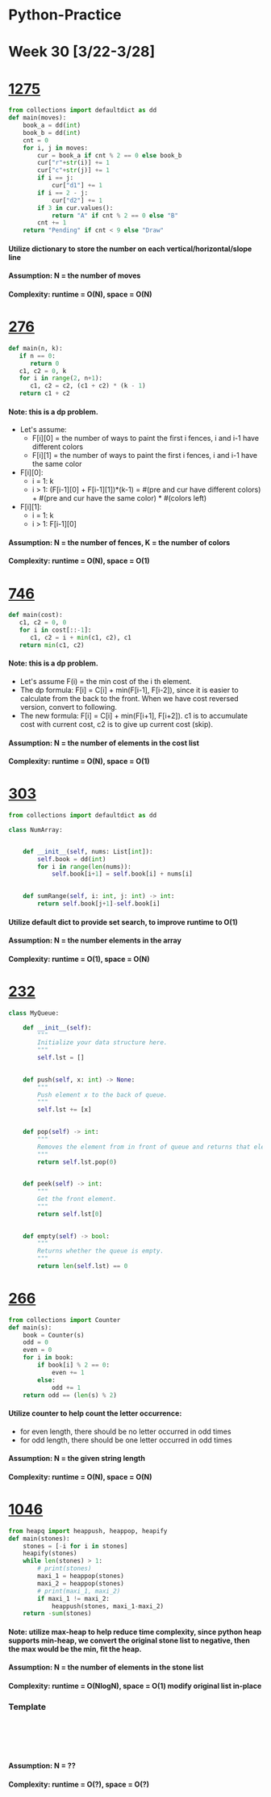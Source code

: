 # Python-Practice

# Week 30 [3/22-3/28]

# [1275](https://leetcode.com/problems/find-winner-on-a-tic-tac-toe-game/)
```python
from collections import defaultdict as dd
def main(moves):
    book_a = dd(int)
    book_b = dd(int)
    cnt = 0
    for i, j in moves:
        cur = book_a if cnt % 2 == 0 else book_b
        cur["r"+str(i)] += 1
        cur["c"+str(j)] += 1
        if i == j:
            cur["d1"] += 1
        if i == 2 - j:
            cur["d2"] += 1
        if 3 in cur.values():
            return "A" if cnt % 2 == 0 else "B"
        cnt += 1
    return "Pending" if cnt < 9 else "Draw"
```
#### Utilize dictionary to store the number on each vertical/horizontal/slope line
#### Assumption: N = the number of moves
#### Complexity: runtime = O(N), space = O(N)

# [276](https://leetcode.com/problems/paint-fence/)
```python
def main(n, k):
   if n == 0:
      return 0
   c1, c2 = 0, k
   for i in range(2, n+1):
      c1, c2 = c2, (c1 + c2) * (k - 1)
   return c1 + c2
```
#### Note: this is a dp problem.
- Let's assume:
  - F[i][0] = the number of ways to paint the first i fences, i and i-1 have different colors
  - F[i][1] = the number of ways to paint the first i fences, i and i-1 have the same color
- F[i][0]:
  - i = 1: k
  - i > 1: (F[i-1][0] + F[i-1][1])*(k-1) = #(pre and cur have different colors) + #(pre and cur have the same color) * #(colors left)
- F[i][1]:
  - i = 1: k
  - i > 1: F[i-1][0]
#### Assumption: N = the number of fences, K = the number of colors
#### Complexity: runtime = O(N), space = O(1)

# [746](https://leetcode.com/problems/min-cost-climbing-stairs/)
```python
def main(cost):
   c1, c2 = 0, 0
   for i in cost[::-1]:
      c1, c2 = i + min(c1, c2), c1
   return min(c1, c2)
```
#### Note: this is a dp problem. 
- Let's assume F(i) = the min cost of the i th element.
- The dp formula: F[i] = C[i] + min(F[i-1], F[i-2]), since it is easier to calculate from the back to the front. When we have cost reversed version, convert to following.
- The new formula: F[i] = C[i] + min(F[i+1], F[i+2]). c1 is to accumulate cost with current cost, c2 is to give up current cost (skip).
#### Assumption: N = the number of elements in the cost list
#### Complexity: runtime = O(N), space = O(1)

# [303](https://leetcode.com/problems/range-sum-query-immutable/)
```python
from collections import defaultdict as dd

class NumArray:


    def __init__(self, nums: List[int]):
        self.book = dd(int)
        for i in range(len(nums)):
            self.book[i+1] = self.book[i] + nums[i]
        

    def sumRange(self, i: int, j: int) -> int:
        return self.book[j+1]-self.book[i]
```
#### Utilize default dict to provide set search, to improve runtime to O(1)
#### Assumption: N = the number elements in the array
#### Complexity: runtime = O(1), space = O(N)

# [232](https://leetcode.com/problems/implement-queue-using-stacks/)
```python
class MyQueue:

    def __init__(self):
        """
        Initialize your data structure here.
        """
        self.lst = []
        

    def push(self, x: int) -> None:
        """
        Push element x to the back of queue.
        """
        self.lst += [x]
        

    def pop(self) -> int:
        """
        Removes the element from in front of queue and returns that element.
        """
        return self.lst.pop(0)
        

    def peek(self) -> int:
        """
        Get the front element.
        """
        return self.lst[0]
        

    def empty(self) -> bool:
        """
        Returns whether the queue is empty.
        """
        return len(self.lst) == 0
```

# [266](https://leetcode.com/problems/palindrome-permutation/)
```python
from collections import Counter
def main(s):
    book = Counter(s)
    odd = 0
    even = 0
    for i in book:
        if book[i] % 2 == 0:
            even += 1
        else:
            odd += 1
    return odd == (len(s) % 2)
```
#### Utilize counter to help count the letter occurrence:
- for even length, there should be no letter occurred in odd times
- for odd length, there should be one letter occurred in odd times
#### Assumption: N = the given string length
#### Complexity: runtime = O(N), space = O(N)

# [1046](https://leetcode.com/problems/last-stone-weight/)
```python
from heapq import heappush, heappop, heapify
def main(stones):
    stones = [-i for i in stones]
    heapify(stones)
    while len(stones) > 1:
        # print(stones)
        maxi_1 = heappop(stones)
        maxi_2 = heappop(stones)
        # print(maxi_1, maxi_2)
        if maxi_1 != maxi_2:
            heappush(stones, maxi_1-maxi_2)
    return -sum(stones)
```
#### Note: utilize max-heap to help reduce time complexity, since python heap supports min-heap, we convert the original stone list to negative, then the max would be the min, fit the heap.
#### Assumption: N = the number of elements in the stone list
#### Complexity: runtime = O(NlogN), space = O(1) modify original list in-place

### Template
# []()
```sql
```

# []()
```python
```
#### Assumption: N = ??
#### Complexity: runtime = O(?), space = O(?)
